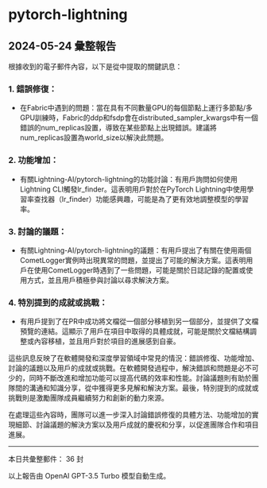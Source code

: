 # pytorch-lightning

## 2024-05-24 彙整報告

根據收到的電子郵件內容，以下是從中提取的關鍵訊息：



### 1. 錯誤修復：

- 在Fabric中遇到的問題：當在具有不同數量GPU的每個節點上運行多節點/多GPU訓練時，Fabric的ddp和fsdp會在distributed_sampler_kwargs中有一個錯誤的num_replicas設置，導致在某些節點上出現錯誤。建議將num_replicas設置為world_size以解決此問題。



### 2. 功能增加：

- 有關Lightning-AI/pytorch-lightning的功能討論：有用戶詢問如何使用Lightning CLI觸發lr_finder。這表明用戶對於在PyTorch Lightning中使用學習率查找器（lr_finder）功能感興趣，可能是為了更有效地調整模型的學習率。



### 3. 討論的議題：

- 有關Lightning-AI/pytorch-lightning的議題：有用戶提出了有關在使用兩個CometLogger實例時出現異常的問題，並提出了可能的解決方案。這表明用戶在使用CometLogger時遇到了一些問題，可能是關於日誌記錄的配置或使用方式，並且用戶積極參與討論以尋求解決方案。



### 4. 特別提到的成就或挑戰：

- 有用戶提到了在PR中成功將文檔從一個部分移植到另一個部分，並提供了文檔預覽的連結。這顯示了用戶在項目中取得的具體成就，可能是關於文檔結構調整或內容移植，並且用戶對於項目的進展感到自豪。



這些訊息反映了在軟體開發和深度學習領域中常見的情況：錯誤修復、功能增加、討論的議題以及用戶的成就或挑戰。在軟體開發過程中，解決錯誤和問題是必不可少的，同時不斷改進和增加功能可以提高代碼的效率和性能。討論議題則有助於團隊間的溝通和知識分享，從中獲得更多見解和解決方案。最後，特別提到的成就或挑戰則是激勵團隊成員繼續努力和創新的動力來源。



在處理這些內容時，團隊可以進一步深入討論錯誤修復的具體方法、功能增加的實現細節、討論議題的解決方案以及用戶成就的慶祝和分享，以促進團隊合作和項目進展。



---



本日共彙整郵件： 36 封



以上報告由 OpenAI GPT-3.5 Turbo 模型自動生成。